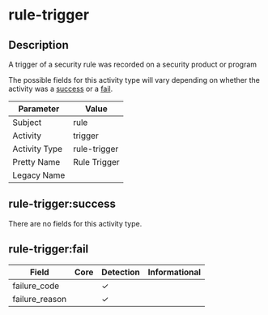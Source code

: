 rule-trigger
============

Description
-----------
A trigger of a security rule was recorded on a security product or program

The possible fields for this activity type will vary depending on whether the activity was a [success](#rule-triggersuccess) or a [fail](#rule-triggerfail).

| Parameter     | Value        |
| ------------- | ------------ |
| Subject       | rule         |
| Activity      | trigger      |
| Activity Type | rule-trigger |
| Pretty Name   | Rule Trigger |
| Legacy Name   |              |

rule-trigger:success
--------------------

There are no fields for this activity type.


rule-trigger:fail
-----------------

| Field          | Core | Detection | Informational |
| -------------- | ---- | --------- | ------------- |
| failure_code   |      | &#10003;  |               |
| failure_reason |      | &#10003;  |               |